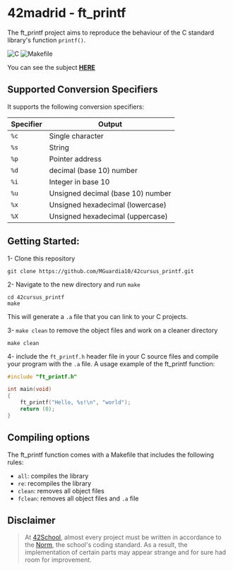 # 42madrid - ft_printf
The ft_printf project aims to reproduce the behaviour of the C standard library's function `printf()`.

![C](https://img.shields.io/badge/C-a?style=for-the-badge&logo=C&color=grey)
![Makefile](https://img.shields.io/badge/Makefile-a?style=for-the-badge&logo=monster&logoColor=orange&color=grey)

You can see the subject [**HERE**](https://github.com/MGuardia10/42cursus/blob/main/subjects/en/printf_subject_en.pdf)

## Supported Conversion Specifiers
It supports the following conversion specifiers:

|Specifier|Output|
|---|---|
|`%c`|Single character|
|`%s`|String|
|`%p`|Pointer address|
|`%d`|decimal (base 10) number|
|`%i`|Integer in base 10|
|`%u`|Unsigned decimal (base 10) number|
|`%x`|Unsigned hexadecimal (lowercase)|
|`%X`|Unsigned hexadecimal (uppercase)|

## Getting Started:

1- Clone this repository
	
	git clone https://github.com/MGuardia10/42cursus_printf.git
2- Navigate to the new directory and run `make`
	
	cd 42cursus_printf
   	make
This will generate a `.a` file that you can link to your C projects.

3- `make clean` to remove the object files and work on a cleaner directory

	make clean
4- include the `ft_printf.h` header file in your C source files and compile your program with the `.a` file. A usage example of the ft_printf function:
```C
#include "ft_printf.h"

int main(void)
{
    ft_printf("Hello, %s!\n", "world");
    return (0);
}
```

## Compiling options
The ft_printf function comes with a Makefile that includes the following rules:

- `all`: compiles the library
- `re`: recompiles the library
- `clean`: removes all object files
- `fclean`: removes all object files and `.a` file

## Disclaimer
> At [42School](https://en.wikipedia.org/wiki/42_(school)), almost every project must be written in accordance to the [Norm](https://github.com/MGuardia10/42cursus/blob/main/subjects/en/norm_en.pdf), the school's coding standard. As a result, the implementation of certain parts may appear strange and for sure had room for improvement.
